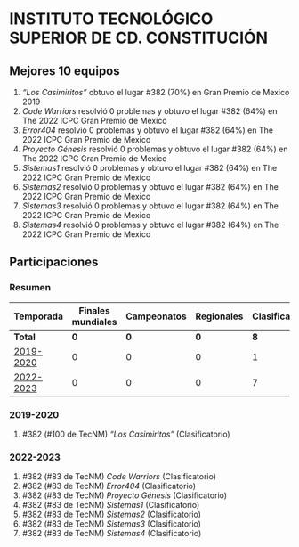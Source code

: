 ---
---

# INSTITUTO TECNOLÓGICO SUPERIOR DE CD. CONSTITUCIÓN

## Mejores 10 equipos

1. _“Los Casimiritos”_ obtuvo el lugar #382 (70%) en Gran Premio de Mexico 2019
1. _Code Warriors_ resolvió 0 problemas y obtuvo el lugar #382 (64%) en The 2022 ICPC Gran Premio de Mexico
1. _Error404_ resolvió 0 problemas y obtuvo el lugar #382 (64%) en The 2022 ICPC Gran Premio de Mexico
1. _Proyecto Génesis_ resolvió 0 problemas y obtuvo el lugar #382 (64%) en The 2022 ICPC Gran Premio de Mexico
1. _Sistemas1_ resolvió 0 problemas y obtuvo el lugar #382 (64%) en The 2022 ICPC Gran Premio de Mexico
1. _Sistemas2_ resolvió 0 problemas y obtuvo el lugar #382 (64%) en The 2022 ICPC Gran Premio de Mexico
1. _Sistemas3_ resolvió 0 problemas y obtuvo el lugar #382 (64%) en The 2022 ICPC Gran Premio de Mexico
1. _Sistemas4_ resolvió 0 problemas y obtuvo el lugar #382 (64%) en The 2022 ICPC Gran Premio de Mexico

## Participaciones

### Resumen

| Temporada | Finales mundiales | Campeonatos | Regionales | Clasificatorios | Equipos |
| --- | --- | --- | --- | --- | --- |
| **Total** | **0** | **0** | **0** | **8** | **8** |
| [2019-2020](#2019-2020) | 0 | 0 | 0 | 1 | 1 |
| [2022-2023](#2022-2023) | 0 | 0 | 0 | 7 | 7 |

### 2019-2020

1. #382 (#100 de TecNM) _“Los Casimiritos”_ (Clasificatorio)

### 2022-2023

1. #382 (#83 de TecNM) _Code Warriors_ (Clasificatorio)
1. #382 (#83 de TecNM) _Error404_ (Clasificatorio)
1. #382 (#83 de TecNM) _Proyecto Génesis_ (Clasificatorio)
1. #382 (#83 de TecNM) _Sistemas1_ (Clasificatorio)
1. #382 (#83 de TecNM) _Sistemas2_ (Clasificatorio)
1. #382 (#83 de TecNM) _Sistemas3_ (Clasificatorio)
1. #382 (#83 de TecNM) _Sistemas4_ (Clasificatorio)




